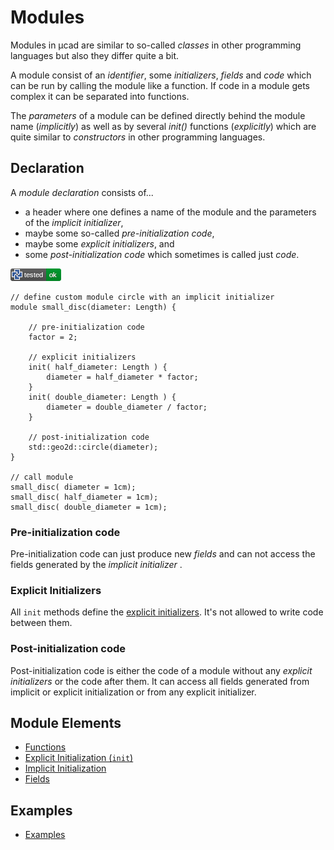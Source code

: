 # Modules

Modules in µcad are similar to so-called *classes* in other programming languages
but also they differ quite a bit.

A module consist of an *identifier*, some *initializers*, *fields*  and *code* which can be run by calling the module like a function.
If code in a module gets complex it can be separated into functions.

The *parameters* of a module can be defined directly behind the module name (*implicitly*) as well as by several *init()* functions (*explicitly*) which are quite similar to *constructors* in other programming languages.

## Declaration

A *module declaration* consists of...

- a header where one defines a name of the module and the parameters of the *implicit initializer*,
- maybe some so-called *pre-initialization code*,
- maybe some *explicit initializers*, and
- some *post-initialization code* which sometimes is called just *code*.

[![test](.test/modules_declaration.png)](.test/modules_declaration.log)

```µcad,modules_declaration
// define custom module circle with an implicit initializer
module small_disc(diameter: Length) {

    // pre-initialization code
    factor = 2;

    // explicit initializers 
    init( half_diameter: Length ) {
        diameter = half_diameter * factor;
    }
    init( double_diameter: Length ) {
        diameter = double_diameter / factor;
    }

    // post-initialization code
    std::geo2d::circle(diameter);
}

// call module
small_disc( diameter = 1cm);
small_disc( half_diameter = 1cm);
small_disc( double_diameter = 1cm);
```

### Pre-initialization code

Pre-initialization code can just produce new *fields* and can not access the fields generated by the *implicit initializer* .

### Explicit Initializers

All `init` methods define the [explicit initializers](init.md).
It's not allowed to write code between them.

### Post-initialization code

Post-initialization code is either the code of a module without any *explicit initializers* or the code after them.
It can access all fields generated from implicit or explicit initialization or from any explicit initializer.

## Module Elements

- [Functions](functions.md)
- [Explicit Initialization (`init`)](init.md)
- [Implicit Initialization](parameter_list.md)
- [Fields](fields.md)

## Examples

- [Examples](EXAMPLES.md)
